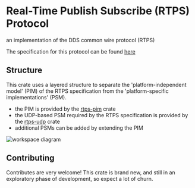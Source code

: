 # Real-Time Publish Subscribe (RTPS) Protocol

an implementation of the DDS common wire protocol (RTPS)

The specification for this protocol can be found [here](https://www.omg.org/spec/DDSI-RTPS/2.5/PDF)

## Structure

This crate uses a layered structure to separate the 'platform-independent model' (PIM) of the RTPS specification from the 'platform-specific implementations' (PSM).

- the PIM is provided by the [rtps-pim](platform-independent-model) crate
- the UDP-based PSM required by the RTPS specification is provided by the [rtps-udp](udp) crate
- additional PSMs can be added by extending the PIM

![workspace diagram](http://www.plantuml.com/plantuml/proxy?src=https://raw.githubusercontent.com/danieleades/rtps/main/resources/workspace.puml)

## Contributing

Contributes are very welcome! This crate is brand new, and still in an exploratory phase of development, so expect a lot of churn.